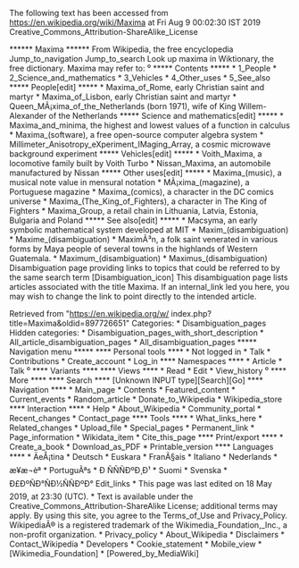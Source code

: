 The following text has been accessed from https://en.wikipedia.org/wiki/Maxima at Fri Aug 9 00:02:30 IST 2019
Creative_Commons_Attribution-ShareAlike_License




















****** Maxima ******
From Wikipedia, the free encyclopedia
Jump_to_navigation Jump_to_search
 Look up maxima in Wiktionary, the free dictionary.
Maxima may refer to:
⁰
***** Contents *****
    * 1_People
    * 2_Science_and_mathematics
    * 3_Vehicles
    * 4_Other_uses
    * 5_See_also
***** People[edit] *****
    * Maxima_of_Rome, early Christian saint and martyr
    * Maxima_of_Lisbon, early Christian saint and martyr
    * Queen_MÃ¡xima_of_the_Netherlands (born 1971), wife of King Willem-
      Alexander of the Netherlands
***** Science and mathematics[edit] *****
    * Maxima_and_minima, the highest and lowest values of a function in
      calculus
    * Maxima_(software), a free open-source computer algebra system
    * Millimeter_Anisotropy_eXperiment_IMaging_Array, a cosmic microwave
      background experiment
***** Vehicles[edit] *****
    * Voith_Maxima, a locomotive family built by Voith Turbo
    * Nissan_Maxima, an automobile manufactured by Nissan
***** Other uses[edit] *****
    * Maxima_(music), a musical note value in mensural notation
    * MÃ¡xima_(magazine), a Portuguese magazine
    * Maxima_(comics), a character in the DC comics universe
    * Maxima_(The_King_of_Fighters), a character in The King of Fighters
    * Maxima_Group, a retail chain in Lithuania, Latvia, Estonia, Bulgaria and
      Poland
***** See also[edit] *****
    * Macsyma, an early symbolic mathematical system developed at MIT
    * Maxim_(disambiguation)
    * Maxime_(disambiguation)
    * MaximÃ³n, a folk saint venerated in various forms by Maya people of
      several towns in the highlands of Western Guatemala.
    * Maximum_(disambiguation)
    * Maximus_(disambiguation)
                      Disambiguation page providing links to topics that could
                      be referred to by the same search term
[Disambiguation_icon] This disambiguation page lists articles associated with
                      the title Maxima.
                      If an internal_link led you here, you may wish to change
                      the link to point directly to the intended article.

Retrieved from "https://en.wikipedia.org/w/
index.php?title=Maxima&oldid=897726651"
Categories:
    * Disambiguation_pages
Hidden categories:
    * Disambiguation_pages_with_short_description
    * All_article_disambiguation_pages
    * All_disambiguation_pages
***** Navigation menu *****
**** Personal tools ****
    * Not logged in
    * Talk
    * Contributions
    * Create_account
    * Log_in
**** Namespaces ****
    * Article
    * Talk
⁰
**** Variants ****
**** Views ****
    * Read
    * Edit
    * View_history
⁰
**** More ****
**** Search ****
[Unknown INPUT type][Search][Go]
**** Navigation ****
    * Main_page
    * Contents
    * Featured_content
    * Current_events
    * Random_article
    * Donate_to_Wikipedia
    * Wikipedia_store
**** Interaction ****
    * Help
    * About_Wikipedia
    * Community_portal
    * Recent_changes
    * Contact_page
**** Tools ****
    * What_links_here
    * Related_changes
    * Upload_file
    * Special_pages
    * Permanent_link
    * Page_information
    * Wikidata_item
    * Cite_this_page
**** Print/export ****
    * Create_a_book
    * Download_as_PDF
    * Printable_version
**** Languages ****
    * ÄeÅ¡tina
    * Deutsch
    * Euskara
    * FranÃ§ais
    * Italiano
    * Nederlands
    * æ¥æ¬èª
    * PortuguÃªs
    * Ð ÑÑÑÐºÐ¸Ð¹
    * Suomi
    * Svenska
    * Ð£ÐºÑÐ°ÑÐ½ÑÑÐºÐ°
Edit_links
    * This page was last edited on 18 May 2019, at 23:30 (UTC).
    * Text is available under the Creative_Commons_Attribution-ShareAlike
      License; additional terms may apply. By using this site, you agree to the
      Terms_of_Use and Privacy_Policy. WikipediaÂ® is a registered trademark of
      the Wikimedia_Foundation,_Inc., a non-profit organization.
    * Privacy_policy
    * About_Wikipedia
    * Disclaimers
    * Contact_Wikipedia
    * Developers
    * Cookie_statement
    * Mobile_view
    * [Wikimedia_Foundation]
    * [Powered_by_MediaWiki]
